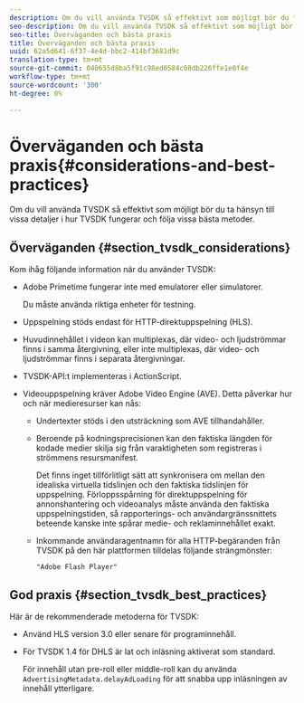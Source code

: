 ```yaml
---
description: Om du vill använda TVSDK så effektivt som möjligt bör du ta hänsyn till vissa detaljer i hur TVSDK fungerar och följa vissa bästa metoder.
seo-description: Om du vill använda TVSDK så effektivt som möjligt bör du ta hänsyn till vissa detaljer i hur TVSDK fungerar och följa vissa bästa metoder.
seo-title: Överväganden och bästa praxis
title: Överväganden och bästa praxis
uuid: 62a5d641-6f37-4e4d-bbc2-414bf3681d9c
translation-type: tm+mt
source-git-commit: 040655d8ba5f91c98ed0584c08db226ffe1e0f4e
workflow-type: tm+mt
source-wordcount: '300'
ht-degree: 0%

---
```



# Överväganden och bästa praxis{#considerations-and-best-practices}

Om du vill använda TVSDK så effektivt som möjligt bör du ta hänsyn till vissa detaljer i hur TVSDK fungerar och följa vissa bästa metoder.

## Överväganden {#section_tvsdk_considerations}

Kom ihåg följande information när du använder TVSDK:

* Adobe Primetime fungerar inte med emulatorer eller simulatorer.

   Du måste använda riktiga enheter för testning.
* Uppspelning stöds endast för HTTP-direktuppspelning (HLS).
* Huvudinnehållet i videon kan multiplexas, där video- och ljudströmmar finns i samma återgivning, eller inte multiplexas, där video- och ljudströmmar finns i separata återgivningar.
* TVSDK-API:t implementeras i ActionScript.
* Videouppspelning kräver Adobe Video Engine (AVE). Detta påverkar hur och när medieresurser kan nås:

   * Undertexter stöds i den utsträckning som AVE tillhandahåller.
   * Beroende på kodningsprecisionen kan den faktiska längden för kodade medier skilja sig från varaktigheten som registreras i strömmens resursmanifest.

      Det finns inget tillförlitligt sätt att synkronisera om mellan den idealiska virtuella tidslinjen och den faktiska tidslinjen för uppspelning. Förloppsspårning för direktuppspelning för annonshantering och videoanalys måste använda den faktiska uppspelningstiden, så rapporterings- och användargränssnittets beteende kanske inte spårar medie- och reklaminnehållet exakt.
   * Inkommande användaragentnamn för alla HTTP-begäranden från TVSDK på den här plattformen tilldelas följande strängmönster:

      ```
      "Adobe Flash Player"
      ```

## God praxis {#section_tvsdk_best_practices}

Här är de rekommenderade metoderna för TVSDK:

* Använd HLS version 3.0 eller senare för programinnehåll.
* För TVSDK 1.4 för DHLS är lat och inläsning aktiverat som standard.

   För innehåll utan pre-roll eller middle-roll kan du använda `AdvertisingMetadata.delayAdLoading` för att snabba upp inläsningen av innehåll ytterligare.

